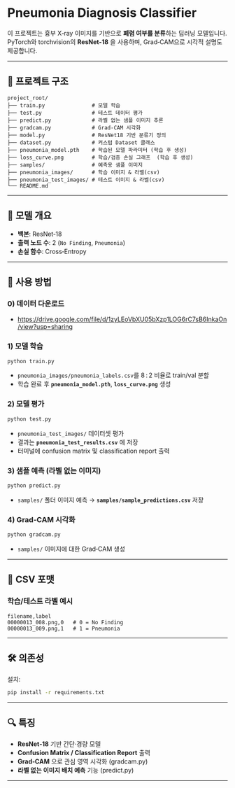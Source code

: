 
# Pneumonia Diagnosis Classifier

이 프로젝트는 흉부 X‑ray 이미지를 기반으로 **폐렴 여부를 분류**하는 딥러닝 모델입니다.  
PyTorch와 torchvision의 **ResNet‑18** 을 사용하며, Grad‑CAM으로 시각적 설명도 제공합니다.

---

## 📁 프로젝트 구조

```
project_root/
├── train.py               # 모델 학습
├── test.py                # 테스트 데이터 평가
├── predict.py             # 라벨 없는 샘플 이미지 추론
├── gradcam.py             # Grad‑CAM 시각화
├── model.py               # ResNet18 기반 분류기 정의
├── dataset.py             # 커스텀 Dataset 클래스
├── pneumonia_model.pth    # 학습된 모델 파라미터 (학습 후 생성)
├── loss_curve.png         # 학습/검증 손실 그래프  (학습 후 생성)
├── samples/               # 예측용 샘플 이미지
├── pneumonia_images/      # 학습 이미지 & 라벨(csv)
├── pneumonia_test_images/ # 테스트 이미지 & 라벨(csv)
└── README.md
```

---

## 🧠 모델 개요

* **백본**: ResNet‑18  
* **출력 노드 수**: 2 (`No Finding`, `Pneumonia`)  
* **손실 함수**: Cross‑Entropy  

---

## 🔧 사용 방법

### 0) 데이터 다운로드

* https://drive.google.com/file/d/1zyLEoVbXU05bXzp1LOG6rC7sB6InkaOn/view?usp=sharing

### 1) 모델 학습
```bash
python train.py
```
* `pneumonia_images/pneumonia_labels.csv`를 8 : 2 비율로 train/val 분할  
* 학습 완료 후 **`pneumonia_model.pth`**, **`loss_curve.png`** 생성

### 2) 모델 평가
```bash
python test.py
```
* `pneumonia_test_images/` 데이터셋 평가
* 결과는 **`pneumonia_test_results.csv`** 에 저장
* 터미널에 confusion matrix 및 classification report 출력

### 3) 샘플 예측 (라벨 없는 이미지)
```bash
python predict.py
```
* `samples/` 폴더 이미지 예측 → **`samples/sample_predictions.csv`** 저장

### 4) Grad‑CAM 시각화
```bash
python gradcam.py
```
* `samples/` 이미지에 대한 Grad‑CAM 생성

---

## 📄 CSV 포맷

### 학습/테스트 라벨 예시
```csv
filename,label
00000013_008.png,0   # 0 = No Finding
00000013_009.png,1   # 1 = Pneumonia
```

---

## 🛠️ 의존성


설치:
```bash
pip install -r requirements.txt
```

---

## 🔍 특징

* **ResNet‑18** 기반 간단·경량 모델  
* **Confusion Matrix / Classification Report** 출력  
* **Grad‑CAM** 으로 관심 영역 시각화 (gradcam.py)
* **라벨 없는 이미지 배치 예측** 기능 (predict.py)

---
